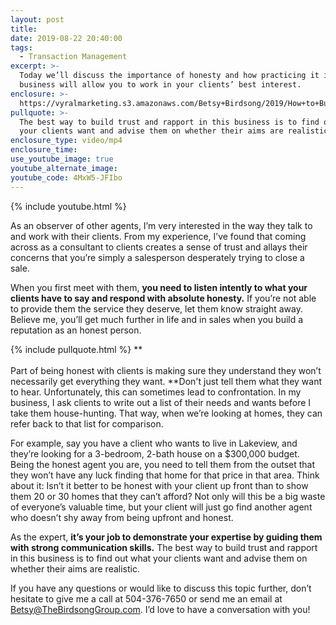 ```yaml
---
layout: post
title:
date: 2019-08-22 20:40:00
tags:
  - Transaction Management
excerpt: >-
  Today we’ll discuss the importance of honesty and how practicing it in your
  business will allow you to work in your clients’ best interest.
enclosure: >-
  https://vyralmarketing.s3.amazonaws.com/Betsy+Birdsong/2019/How+to+Build+Relationships+with+Your+Clients.mp4
pullquote: >-
  The best way to build trust and rapport in this business is to find out what
  your clients want and advise them on whether their aims are realistic.
enclosure_type: video/mp4
enclosure_time:
use_youtube_image: true
youtube_alternate_image:
youtube_code: 4MxW5-JFIbo
---
```


{% include youtube.html %}

As an observer of other agents, I’m very interested in the way they talk to and work with their clients. From my experience, I’ve found that coming across as a consultant to clients creates a sense of trust and allays their concerns that you’re simply a salesperson desperately trying to close a sale.&nbsp;

When you first meet with them, **you need to listen intently to what your clients have to say and respond with absolute honesty.** If you’re not able to provide them the service they deserve, let them know straight away. Believe me, you’ll get much further in life and in sales when you build a reputation as an honest person.

{% include pullquote.html %}&nbsp;**<br><br>Part of being honest with clients is making sure they understand they won’t necessarily get everything they want.&nbsp;**Don't just tell them what they want to hear. Unfortunately, this can sometimes lead to confrontation. In my business, I ask clients to write out a list of their needs and wants before I take them house-hunting. That way, when we’re looking at homes, they can refer back to that list for comparison.&nbsp;

For example, say you have a client who wants to live in Lakeview, and they’re looking for a 3-bedroom, 2-bath house on a $300,000 budget. Being the honest agent you are, you need to tell them from the outset that they won’t have any luck finding that home for that price in that area. Think about it: Isn’t it better to be honest with your client up front than to show them 20 or 30 homes that they can’t afford? Not only will this be a big waste of everyone’s valuable time, but your client will just go find another agent who doesn’t shy away from being upfront and honest.&nbsp;

As the expert, **it’s your job to demonstrate your expertise by guiding them with strong communication skills.** The best way to build trust and rapport in this business is to find out what your clients want and advise them on whether their aims are realistic.&nbsp;

If you have any questions or would like to discuss this topic further, don’t hesitate to give me a call at 504-376-7650 or send me an email at [Betsy@TheBirdsongGroup.com](mailto:Betsy@TheBirdsongGroup.com). I’d love to have a conversation with you\! &nbsp; &nbsp;<br>&nbsp;